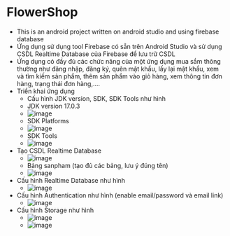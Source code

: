 # FlowerShop
- This is an android project written on android studio and using firebase database
- Ứng dụng sử dụng tool Firebase có sẵn trên Android Studio và sử dụng CSDL Realtime Database của Firebase để lưu trữ CSDL
- Ứng dụng có đầy đủ các chức năng của một ứng dụng mua sắm thông thường như đăng nhập, đăng ký, quên mật khẩu, lấy lại mật khẩu, xem và tìm kiếm sản phẩm, thêm sản phẩm vào giỏ hàng, xem thông tin đơn hàng, trạng thái đơn hàng,....
- Triển khai ứng dụng
  + Cấu hình JDK version, SDK, SDK Tools như hình
  + JDK version 17.0.3
  + ![image](https://github.com/hoangkc0209/FlowerShop/assets/75322186/c4556376-170a-4e88-8bbe-1934fce598f1)
  + SDK Platforms
  + ![image](https://github.com/hoangkc0209/FlowerShop/assets/75322186/415a23a9-1c02-4b3d-860a-1a0cb88862b3)
  + SDK Tools
  + ![image](https://github.com/hoangkc0209/FlowerShop/assets/75322186/eeb30f22-d942-4df5-8e11-bbff872d62b5)
- Tạo CSDL Realtime Database 
  + ![image](https://github.com/hoangkc0209/FlowerShop/assets/75322186/ef711f2f-2988-4cc2-a85b-c3d22cc70ecc)
  + Bảng sanpham (tạo đủ các bảng, lưu ý đúng tên)
  + ![image](https://github.com/hoangkc0209/FlowerShop/assets/75322186/a2267069-f7f1-4a23-be7c-648900e0bee8)
- Cấu hình Realtime Database như hình
  + ![image](https://github.com/hoangkc0209/FlowerShop/assets/75322186/65670ad2-e372-4a94-b837-5d5611c3f98b)
- Cấu hình Authentication như hình (enable email/password và email link)
  + ![image](https://github.com/hoangkc0209/FlowerShop/assets/75322186/316aadf0-f5d9-4025-af83-49fcadc7cc70)
- Cấu hình Storage như hình
  + ![image](https://github.com/hoangkc0209/FlowerShop/assets/75322186/09d52839-5be2-4ebc-b4f4-d9e38037b639)
  + ![image](https://github.com/hoangkc0209/FlowerShop/assets/75322186/7777b049-b2d0-40cb-b5e3-5968d03f4f6d)



